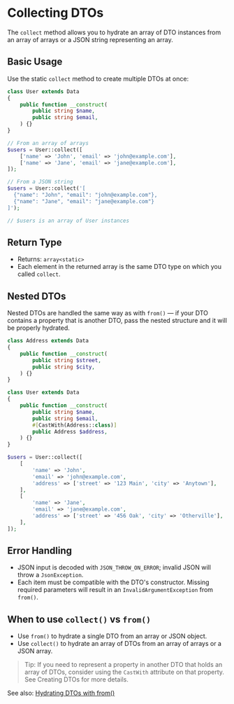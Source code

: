 # Collecting DTOs

The `collect` method allows you to hydrate an array of DTO instances from an array of arrays or a JSON string representing an array.

## Basic Usage

Use the static `collect` method to create multiple DTOs at once:

```php
class User extends Data
{
    public function __construct(
        public string $name,
        public string $email,
    ) {}
}

// From an array of arrays
$users = User::collect([
    ['name' => 'John', 'email' => 'john@example.com'],
    ['name' => 'Jane', 'email' => 'jane@example.com'],
]);

// From a JSON string
$users = User::collect('[
  {"name": "John", "email": "john@example.com"},
  {"name": "Jane", "email": "jane@example.com"}
]');

// $users is an array of User instances
```

## Return Type

- Returns: `array<static>`
- Each element in the returned array is the same DTO type on which you called `collect`.

## Nested DTOs

Nested DTOs are handled the same way as with `from()` — if your DTO contains a property that is another DTO, pass the nested structure and it will be properly hydrated.

```php
class Address extends Data
{
    public function __construct(
        public string $street,
        public string $city,
    ) {}
}

class User extends Data
{
    public function __construct(
        public string $name,
        public string $email,
        #[CastWith(Address::class)]
        public Address $address,
    ) {}
}

$users = User::collect([
    [
        'name' => 'John',
        'email' => 'john@example.com',
        'address' => ['street' => '123 Main', 'city' => 'Anytown'],
    ],
    [
        'name' => 'Jane',
        'email' => 'jane@example.com',
        'address' => ['street' => '456 Oak', 'city' => 'Otherville'],
    ],
]);
```

## Error Handling

- JSON input is decoded with `JSON_THROW_ON_ERROR`; invalid JSON will throw a `JsonException`.
- Each item must be compatible with the DTO's constructor. Missing required parameters will result in an `InvalidArgumentException` from `from()`.

## When to use `collect()` vs `from()`

- Use `from()` to hydrate a single DTO from an array or JSON object.
- Use `collect()` to hydrate an array of DTOs from an array of arrays or a JSON array.

> Tip: If you need to represent a property in another DTO that holds an array of DTOs, consider using the `CastWith` attribute on that property. See Creating DTOs for more details.

See also: [Hydrating DTOs with from()](./guide/from)
